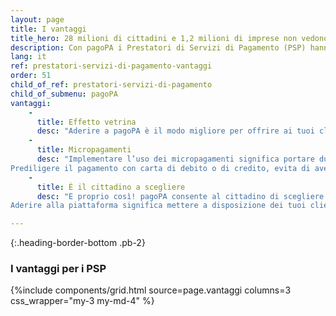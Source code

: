 ```yaml
---
layout: page
title: I vantaggi
title_hero: 28 milioni di cittadini e 1,2 milioni di imprese non vedono l’ora di scoprire i tuoi servizi
description: Con pagoPA i Prestatori di Servizi di Pagamento (PSP) hanno  la possibilità di offrire in modo facile e sicuro più servizi ai propri clienti, accedere ad una vasta platea di nuovi utenti e promuovere i propri servizi a valore aggiunto.
lang: it
ref: prestatori-servizi-di-pagamento-vantaggi
order: 51
child_of_ref: prestatori-servizi-di-pagamento
child_of_submenu: pagoPA
vantaggi:
    -
      title: Effetto vetrina
      desc: "Aderire a pagoPA è il modo migliore per offrire ai tuoi clienti e prospect un’esperienza semplice, veloce e trasparente. Ogni PSP aderente decide quanti e quali servizi di pagamento rendere disponibili: carta di credito, carta di debito, addebito in conto ecc. Fatti notare con pagoPA!"
    -
      title: Micropagamenti
      desc: "Implementare l’uso dei micropagamenti significa portare due vantaggi importanti: praticità e sicurezza. Comprare il biglietto dell’autobus, una rivista o il pranzo, diventa pratico e soprattutto veloce. 
Prediligere il pagamento con carta di debito o di credito, evita di avere con sé contanti ma allo stesso tempo avere disponibilità di denaro nella quantità presente sul conto corrente. "
    -
      title: È il cittadino a scegliere
      desc: "E proprio così! pagoPA consente al cittadino di scegliere il PSP a lui più vantaggioso in termini di risparmio dei costi delle commissioni e del tempi. 
Aderire alla piattaforma significa mettere a disposizione dei tuoi clienti tutti i canali utili per semplificare e velocizzare il pagamento in maniera sicura e trasparente."

---
```


{:.heading-border-bottom .pb-2}
### I vantaggi per i PSP

{%include components/grid.html 
          source=page.vantaggi
          columns=3
          css_wrapper="my-3 my-md-4"
          %}